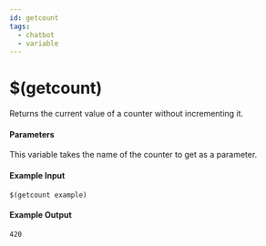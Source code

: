```yaml
---
id: getcount
tags:
  - chatbot
  - variable
---
```


# $(getcount)

Returns the current value of a counter without incrementing it.

#### Parameters

This variable takes the name of the counter to get as a parameter.

#### Example Input

```
$(getcount example)
```

#### Example Output

```
420
```
